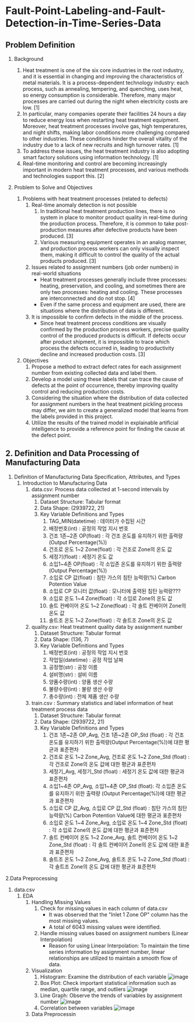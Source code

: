 # Fault-Point-Labeling-and-Fault-Detection-in-Time-Series-Data

## Problem Definition


1. Background

    1. Heat treatment is one of the six core industries in the root industry, and it is essential in changing and improving the characteristics of metal materials. It is a process-dependent technology industry: each process, such as annealing, tempering, and quenching, uses heat, so energy consumption is considerable. Therefore, many major processes are carried out during the night when electricity costs are low. [1]
    2. In particular, many companies operate their facilities 24 hours a day to reduce energy loss when restarting heat treatment equipment. Moreover, heat treatment processes involve gas, high temperatures, and night shifts, making labor conditions more challenging compared to other industries. These conditions hinder the overall vitality of the industry due to a lack of new recruits and high turnover rates. [1]
    3. To address these issues, the heat treatment industry is also adopting smart factory solutions using information technology. [1]
    4. Real-time monitoring and control are becoming increasingly important in modern heat treatment processes, and various methods and technologies support this. [2]
  


2. Problem to Solve and Objectives
    1. Problems with heat treatment processes (related to defects)
        1. Real-time anomaly detection is not possible
            1. In traditional heat treatment production lines, there is no system in place to monitor product quality in real-time during the production process. Therefore, it is common to take post-production measures after defective products have been produced. [3]
            2. Various measuring equipment operates in an analog manner, and production process workers can only visually inspect them, making it difficult to control the quality of the actual products produced. [3]
        2. Issues related to assignment numbers (job order numbers) in real-world situations
            - Heat treatment processes generally include three processes: heating, preservation, and cooling, and sometimes there are only two processes: heating and cooling. These processes are interconnected and do not stop. [4]
            - Even if the same process and equipment are used, there are situations where the distribution of data is different.
        3. It is impossible to confirm defects in the middle of the process.
            - Since heat treatment process conditions are visually confirmed by the production process workers, precise quality control of the produced products is difficult. If defects occur after product shipment, it is impossible to trace which process the defects occurred in, leading to productivity decline and increased production costs. [3]
    2. Objectives
        1. Propose a method to extract defect rates for each assignment number from existing collected data and label them.
        2. Develop a model using these labels that can trace the cause of defects at the point of occurrence, thereby improving quality control and reducing production costs.
        3. Considering the situation where the distribution of data collected for assignment numbers in the heat treatment pickling process may differ, we aim to create a generalized model that learns from the labels provided in this project.
        4. Utilize the results of the trained model in explainable artificial intelligence to provide a reference point for finding the cause at the defect point.
      


## 2. Definition and Data Processing of Manufacturing Data

1. Definition of Manufacturing Data Specification, Attributes, and Types
    1. Introduction to Manufacturing Data
        1. data.csv: Process data collected at 1-second intervals by assignment number
            1. Dataset Structure: Tabular format
            2. Data Shape: (2939722, 21)
            3. Key Variable Definitions and Types
                1. TAG_MIN(datetime) : 데이터가 수집된 시간
                2. 배정번호(int) : 공정의 작업 지시 번호
                3. 건조 1존~2존 OP(float) : 각 건조 온도를 유지하기 위한 출력량 (Output Percentage(%))
                4. 건조로 온도 1~2 Zone(float) : 각 건조로 Zone의 온도 값
                5. 세정기(float) : 세정기 온도 값
                6. 소입1~4존 OP(float) : 각 소입존 온도를 유지하기 위한 출력량 (Output Percentage(%))
                7. 소입로 CP 값(float) : 침탄 가스의 침탄 능력량(%) Carbon Potention Value
                8. 소입로 CP 모니터 값(float) : 모니터에 출력된 침탄 능력량???
                9. 소입로 온도 1~4 Zone(float) : 각 소입로 Zone의 온도 값
                10. 솔트 컨베이어 온도 1~2 Zone(float) : 각 솔트 컨베이어 Zone의 온도 값
                11. 솔트조 온도 1~2 Zone(float) : 각 솔트조 Zone의 온도 값
          2. quality.csv: Heat treatment quality data by assignment number
              1. Dataset Structure: Tabular format
              2. Data Shape: (136, 7)
              3. Key Variable Definitions and Types
                  1. 배정번호(int) : 공정의 작업 지시 번호
                  2. 작업일(datetime) : 공정 작업 날짜
                  3. 공정명(str) : 공정 이름
                  4. 설비명(str) : 설비 이름
                  5. 양품수량(int) : 양품 생산 수량
                  6. 불량수량(int) : 불량 생산 수량
                  7. 총수량(int) : 전체 제품 생산 수량
        3. train.csv : Summary statistics and label information of heat treatment process data
              1. Dataset Structure: Tabular format
              2. Data Shape: (2939722, 21)
              3. Key Variable Definitions and Types
                  1. 건조 1존~2존 OP_Avg, 건조 1존~2존 OP_Std (float) : 각 건조 온도를 유지하기 위한 출력량(Output Percentage(%))에 대한 평균과 표준편차 
                  2. 건조로 온도 1~2 Zone_Avg, 건조로 온도 1~2 Zone_Std (float) : 각 건조로 Zone의 온도 값에 대한 평균과 표준편차
                  3. 세정기_Avg, 세정기_Std (float) : 세정기 온도 값에 대한 평균과 표준편차
                  4. 소입1~4존 OP_Avg, 소입1~4존 OP_Std (float): 각 소입존 온도를 유지하기 위한 출력량 (Output Percentage(%))에 대한 평균과 표준편차
                  5. 소입로 CP 값_Avg, 소입로 CP 값_Std (float) : 침탄 가스의 침탄 능력량(%) Carbon Potention Value에 대한 평균과 표준편차
                  6. 소입로 온도 1~4 Zone_Avg, 소입로 온도 1~4 Zone_Std (float) : 각 소입로 Zone의 온도 값에 대한 평균과 표준편차
                  7. 솔트 컨베이어 온도 1~2 Zone_Avg, 솔트 컨베이어 온도 1~2 Zone_Std (float) : 각 솔트 컨베이어 Zone의 온도 값에 대한 표준과 표준편차
                  8. 솔트조 온도 1~2 Zone_Avg, 솔트조 온도 1~2 Zone_Std (float) : 각 솔트조 Zone의 온도 값에 대한 평균과 표준편차
                
2.Data Preprocessing
  1. data.csv
      1. EDA
          1. Handling Missing Values
              1. Check for missing values in each column of data.csv
                  - It was observed that the "Inlet 1 Zone OP" column has the most missing values.
                  - A total of 6043 missing values were identified.
              2. Handle missing values based on assignment numbers (Linear Interpolation)
                  - Reason for using Linear Interpolation: To maintain the time series information by assignment number, linear relationships are utilized to maintain a smooth flow of data.
          2. Visualization
              1. Histogram: Examine the distribution of each variable
                 ![image](https://github.com/jeewonkimm2/Fault_Point_Labeling_and_Fault_Detection_in_Time_Series_Data/assets/108987773/120f90d2-523e-4d84-bbd2-69a7f7b994bc)
              2. Box Plot: Check important statistical information such as median, quartile range, and outliers
                 ![image](https://github.com/jeewonkimm2/Fault_Point_Labeling_and_Fault_Detection_in_Time_Series_Data/assets/108987773/b8211ab9-1279-4da9-aa82-f8cc9afd2d3b)
              3. Line Graph: Observe the trends of variables by assignment number
                 ![image](https://github.com/jeewonkimm2/Fault_Point_Labeling_and_Fault_Detection_in_Time_Series_Data/assets/108987773/9eeddcd9-fbbe-41f4-9068-f80a4993a74a)
              4. Correlation between variables
                 ![image](https://github.com/jeewonkimm2/Fault_Point_Labeling_and_Fault_Detection_in_Time_Series_Data/assets/108987773/4585a396-f213-47b4-8733-75b538041f43)
          3. Data Preprocessin
   
